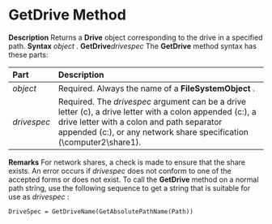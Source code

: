 
# GetDrive Method



 **Description**
Returns a  **Drive** object corresponding to the drive in a specified path.
 **Syntax**
 _object_ . **GetDrive**_drivespec_
The  **GetDrive** method syntax has these parts:


|**Part**|**Description**|
|:-----|:-----|
| _object_|Required. Always the name of a  **FileSystemObject** .|
| _drivespec_|Required. The  _drivespec_ argument can be a drive letter (c), a drive letter with a colon appended (c:), a drive letter with a colon and path separator appended (c:\), or any network share specification (\\computer2\share1).|
 **Remarks**
For network shares, a check is made to ensure that the share exists.
An error occurs if  _drivespec_ does not conform to one of the accepted forms or does not exist.
To call the  **GetDrive** method on a normal path string, use the following sequence to get a string that is suitable for use as _drivespec_ :



```
DriveSpec = GetDriveName(GetAbsolutePathName(Path))


```


